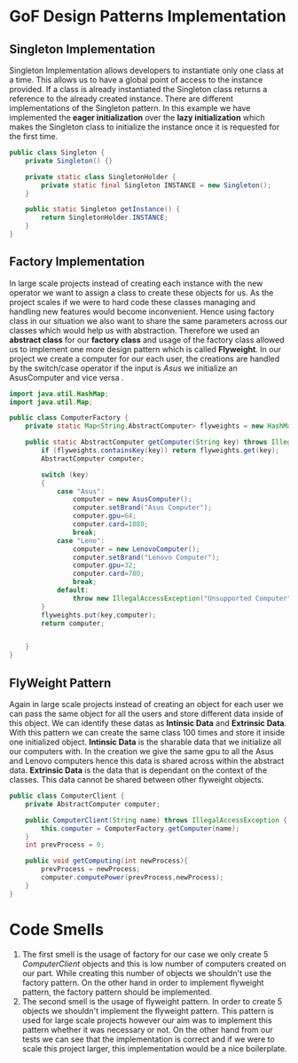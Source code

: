 # GoF Design Patterns Implementation

## Singleton Implementation

<p>Singleton Implementation allows developers to instantiate only one class at a time.
This allows us to have a global point of access to the instance provided.  If a class is already instantiated the Singleton class returns a reference to the already created instance.
There are different implementations of the Singleton pattern. In this example we have implemented the <strong>eager initialization</strong> over the <strong>lazy initialization</strong>
which makes the Singleton class to initialize the instance once it is requested for the first time.</p>


```java
public class Singleton {
    private Singleton() {}

    private static class SingletonHolder {
        private static final Singleton INSTANCE = new Singleton();
    }

    public static Singleton getInstance() {
        return SingletonHolder.INSTANCE;
    }
}
```

## Factory Implementation
In large scale projects instead of creating each instance with the new operator we want to assign a class 
to create these objects for us. As the project scales if we were to hard code these classes managing and handling new features would become inconvenient. Hence using factory class
in our situation we also want to share the same parameters across our classes which would help us with abstraction. Therefore we used an **abstract class** for our **factory class** and usage of the factory class allowed us to 
implement one more design pattern which is called **Flyweight**. In our project we create a computer for our each user, the creations are handled by the switch/case operator if the input is *Asus* we initialize an AsusComputer and vice versa .

```java
import java.util.HashMap;
import java.util.Map;

public class ComputerFactory {
    private static Map<String,AbstractComputer> flyweights = new HashMap<>();

    public static AbstractComputer getComputer(String key) throws IllegalAccessException {
        if (flyweights.containsKey(key)) return flyweights.get(key);
        AbstractComputer computer;

        switch (key)
        {
            case "Asus":
                computer = new AsusComputer();
                computer.setBrand("Asus Computer");
                computer.gpu=64;
                computer.card=1080;
                break;
            case "Leno":
                computer = new LenovoComputer();
                computer.setBrand("Lenovo Computer");
                computer.gpu=32;
                computer.card=780;
                break;
            default:
                throw new IllegalAccessException("Unsupported Computer");
        }
        flyweights.put(key,computer);
        return computer;


    }
}
```

## FlyWeight Pattern

Again in large scale projects instead of creating an object for each user we can pass the same object for all the users and store different data inside of this object. 
We can identify these datas as **Intinsic Data** and **Extrinsic Data**. With this pattern we can create the same class 100 times and store it inside one initialized object.
**Intinsic Data** is the sharable data that we initialize all our computers with. In the creation we give the same gpu to all the Asus and Lenovo computers hence this data is shared across within the abstract data.
**Extrinsic Data** is the data that is dependant on the context of the classes. This data cannot be shared between other flyweight objects.
```java
public class ComputerClient {
    private AbstractComputer computer;

    public ComputerClient(String name) throws IllegalAccessException {
        this.computer = ComputerFactory.getComputer(name);
    }
    int prevProcess = 0;

    public void getComputing(int newProcess){
        prevProcess = newProcess;
        computer.computePower(prevProcess,newProcess);
    }
}
```
# Code Smells

1. The first smell is the usage of factory for our case we only create 5 *ComputerClient* objects and this is low number of computers created on our part. While creating this number of objects we shouldn't use the factory pattern. 
On the other hand in order to implement flyweight pattern, the factory pattern should be implemented.
2. The second smell is the usage of flyweight pattern. In order to create 5 objects we shouldn't implement the flyweight pattern. This pattern is used for large scale projects however our aim was to implement this pattern whether it was 
necessary or not. On the other hand from our tests we can see that the implementation is correct and if we were to scale this project larger, this implementation would be a nice boilerplate.
